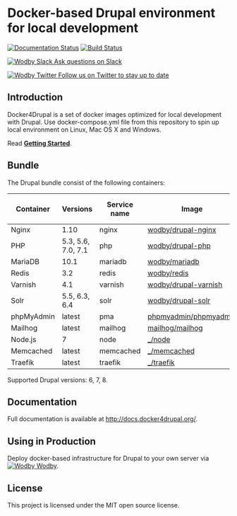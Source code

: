 # Docker-based Drupal environment for local development

[![Documentation Status](https://readthedocs.org/projects/docker4drupal/badge/?version=latest)](http://docs.docker4drupal.org)
[![Build Status](https://travis-ci.org/wodby/docker4drupal.svg?branch=master)](https://travis-ci.org/wodby/docker4drupal)

[![Wodby Slack](https://www.google.com/s2/favicons?domain=www.slack.com) Ask questions on Slack](https://slack.wodby.com/)

[![Wodby Twitter](https://twitter.com/favicon.ico) Follow us on Twitter to stay up to date](https://twitter.com/wodbyhq)

## Introduction

Docker4Drupal is a set of docker images optimized for local development with Drupal. Use docker-compose.yml file from this repository to spin up local environment on Linux, Mac OS X and Windows. 

Read [**Getting Started**](http://docs.docker4drupal.org/en/latest/).

## Bundle

[wodby/drupal-nginx]: https://github.com/wodby/drupal-nginx
[wodby/drupal-php]: https://github.com/wodby/drupal-php
[wodby/mariadb]: https://github.com/wodby/mariadb
[wodby/redis]: https://github.com/wodby/redis
[wodby/drupal-varnish]: https://github.com/wodby/drupal-varnish
[wodby/drupal-solr]: https://github.com/wodby/drupal-solr
[phpmyadmin/phpmyadmin]: https://hub.docker.com/r/phpmyadmin/phpmyadmin
[mailhog/mailhog]: https://hub.docker.com/r/mailhog/mailhog
[_/node]: https://hub.docker.com/_/node
[_/memcached]: https://hub.docker.com/_/memcached
[_/traefik]: https://hub.docker.com/_/traefik

The Drupal bundle consist of the following containers:

| Container | Versions | Service name | Image | Enabled by default |
| --------- | -------- | ------------ | ----- | ------------------ |
| Nginx      | 1.10               | nginx     | [wodby/drupal-nginx]    | ✓ |
| PHP        | 5.3, 5.6, 7.0, 7.1 | php       | [wodby/drupal-php]      | ✓ |
| MariaDB    | 10.1               | mariadb   | [wodby/mariadb]         | ✓ |
| Redis      | 3.2                | redis     | [wodby/redis]           | ✓ |
| Varnish    | 4.1                | varnish   | [wodby/drupal-varnish]  |   |
| Solr       | 5.5, 6.3, 6.4      | solr      | [wodby/drupal-solr]     |   |
| phpMyAdmin | latest             | pma       | [phpmyadmin/phpmyadmin] | ✓ |
| Mailhog    | latest             | mailhog   | [mailhog/mailhog]       | ✓ |
| Node.js    | 7                  | node      | [_/node]                |   |
| Memcached  | latest             | memcached | [_/memcached]           |   |
| Traefik    | latest             | traefik   | [_/traefik]             |   |

Supported Drupal versions: 6, 7, 8.

## Documentation

Full documentation is available at http://docs.docker4drupal.org/.

## Using in Production

Deploy docker-based infrastructure for Drupal to your own server via [![Wodby](https://www.google.com/s2/favicons?domain=wodby.com) Wodby](https://wodby.com).

## License

This project is licensed under the MIT open source license.
